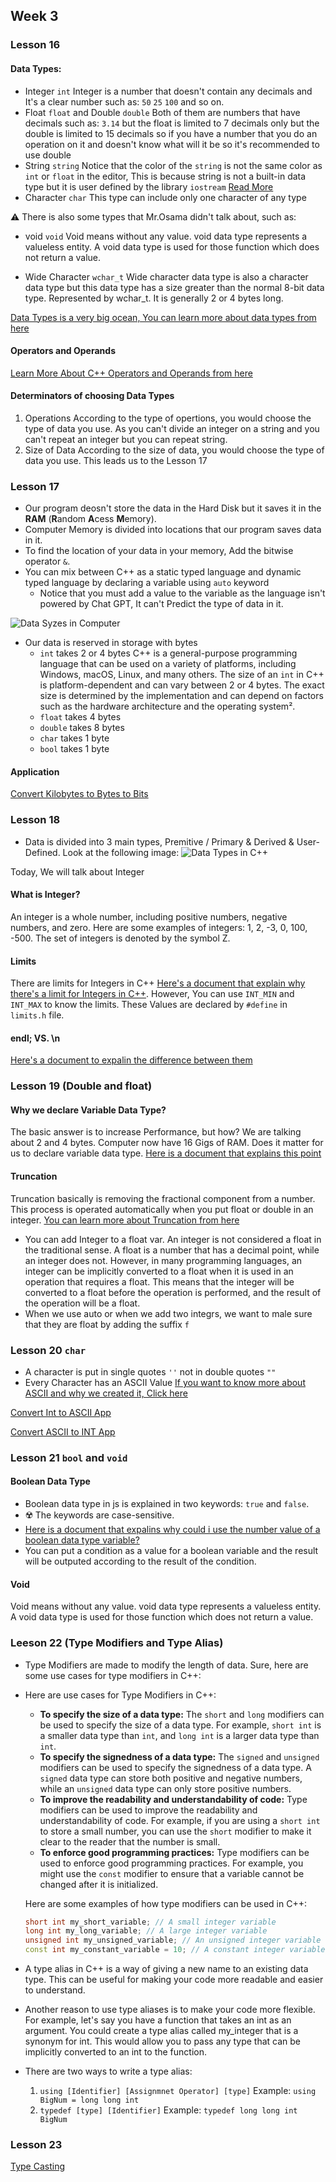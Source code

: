 ## Week 3

### Lesson 16

#### Data Types:

- Integer `int`
  Integer is a number that doesn't contain any decimals and It's a clear number such as: `50` `25` `100` and so on.
- Float `float` and Double `double`
  Both of them are numbers that have decimals such as: `3.14` but the float is limited to 7 decimals only but the double is limited to 15 decimals so if you have a number that you do an operation on it and doesn't know what will it be so it's recommended to use double
- String `string`
  Notice that the color of the `string` is not the same color as `int` or `float` in the editor, This is because string is not a built-in data type but it is user defined by the library `iostream` [Read More](https://stackoverflow.com/questions/5388685/c-is-string-a-built-in-data-type)
- Character `char`
  This type can include only one character of any type

:warning: There is also some types that Mr.Osama didn't talk about, such as:

- void `void`
  Void means without any value. void data type represents a valueless entity. A void data type is used for those function which does not return a value.

- Wide Character `wchar_t`
  Wide character data type is also a character data type but this data type has a size greater than the normal 8-bit data type. Represented by wchar_t. It is generally 2 or 4 bytes long.

[Data Types is a very big ocean, You can learn more about data types from here](https://www.geeksforgeeks.org/cpp-data-types/)

#### Operators and Operands

[Learn More About C++ Operators and Operands from here](https://1drv.ms/b/s!Am6KY0K4fPPagU9QbwdvgyoB6jEN?e=hbxXaG)

#### Determinators of choosing Data Types

1. Operations
   According to the type of opertions, you would choose the type of data you use. As you can't divide an integer on a string and you can't repeat an integer but you can repeat string.
2. Size of Data
   According to the size of data, you would choose the type of data you use. This leads us to the Lesson 17

### Lesson 17

- Our program deosn't store the data in the Hard Disk but it saves it in the **RAM** (**R**andom **A**cess **M**emory).
- Computer Memory is divided into locations that our program saves data in it.
- To find the location of your data in your memory, Add the bitwise operator `&`.
- You can mix between C++ as a static typed language and dynamic typed language by declaring a variable using `auto` keyword
  - Notice that you must add a value to the variable as the language isn't powered by Chat GPT, It can't Predict the type of data in it.

![Data Syzes in Computer](https://am3pap005files.storage.live.com/y4mgp64nF2elYk-oB54kGHz3uHsxdRJDy0UOfx8uzObfrFEt1pqlEUM8DWsSOVYyVx906phCfdAJYT3eZ2qkYwka22DLYZ8dbhy6sj3FZXJkczISzq-YJvwUpqc-Xc0glf02Wrke1gZjCNgUaraIf-pr26hAXMeDQtz6c6VDtnL53V4uEZfOBPfGDqfQfFfJftz?encodeFailures=1&width=318&height=841)

- Our data is reserved in storage with bytes
  - `int` takes 2 or 4 bytes
    C++ is a general-purpose programming language that can be used on a variety of platforms, including Windows, macOS, Linux, and many others. The size of an `int` in C++ is platform-dependent and can vary between 2 or 4 bytes. The exact size is determined by the implementation and can depend on factors such as the hardware architecture and the operating system².
  - `float` takes 4 bytes
  - `double` takes 8 bytes
  - `char` takes 1 byte
  - `bool` takes 1 byte

#### Application

[Convert Kilobytes to Bytes to Bits](https://github.com/youssefali715/c_plus_plus_course/blob/main/kb_to_bytes_to_bits.cpp)

### Lesson 18

- Data is divided into 3 main types, Premitive / Primary & Derived & User-Defined. Look at the following image:
  ![Data Types in C++](https://media.geeksforgeeks.org/wp-content/cdn-uploads/20191113115600/DatatypesInC.png)

Today, We will talk about Integer

#### What is Integer?

An integer is a whole number, including positive numbers, negative numbers, and zero. Here are some examples of integers: 1, 2, -3, 0, 100, -500. The set of integers is denoted by the symbol Z.

#### Limits

There are limits for Integers in C++ [Here's a document that explain why there's a limit for Integers in C++](https://1drv.ms/b/s!Am6KY0K4fPPagVj6EjUIE1vQViQd?e=b6RaME). However, You can use `INT_MIN` and `INT_MAX` to know the limits. These Values are declared by `#define` in `limits.h` file.

#### endl; VS. \n

[Here's a document to expalin the difference between them](https://1drv.ms/b/s!Am6KY0K4fPPagVrSVvypRY1b7B-Q?e=ahyXBM)

### Lesson 19 (Double and float)

#### Why we declare Variable Data Type?

The basic answer is to increase Performance, but how? We are talking about 2 and 4 bytes. Computer now have 16 Gigs of RAM. Does it matter for us to declare variable data type. [Here is a document that explains this point](https://1drv.ms/b/s!Am6KY0K4fPPagVvBNLuQSeyukp4n?e=KWHHAW)

#### Truncation

Truncation basically is removing the fractional component from a number. This process is operated automatically when you put float or double in an integer. [You can learn more about Truncation from here](https://1drv.ms/b/s!Am6KY0K4fPPagVzTj9eeZTuc_sJp?e=gHsWfP)

- You can add Integer to a float var. An integer is not considered a float in the traditional sense. A float is a number that has a decimal point, while an integer does not. However, in many programming languages, an integer can be implicitly converted to a float when it is used in an operation that requires a float. This means that the integer will be converted to a float before the operation is performed, and the result of the operation will be a float.
- When we use auto or when we add two integrs, we want to male sure that they are float by adding the suffix `f`

### Lesson 20 `char`

- A character is put in single quotes `''` not in double quotes `""`
- Every Character has an ASCII Value [If you want to know more about ASCII and why we created it, Click here](https://1drv.ms/b/s!Am6KY0K4fPPagV1HmrEKOKFBguwl?e=tzbxSC)

[Convert Int to ASCII App](https://github.com/youssefali715/c_plus_plus_course/blob/main/int_to_ASCII.cpp)

[Convert ASCII to INT App](https://github.com/youssefali715/c_plus_plus_course/blob/main/ASCII_to_int.cpp)

### Lesson 21 `bool` and `void`

#### Boolean Data Type

- Boolean data type in js is explained in two keywords: `true` and `false`.
- :radioactive: The keywords are case-sensitive.
- [Here is a document that expalins why could i use the number value of a boolean data type variable?](https://1drv.ms/b/s!Am6KY0K4fPPagV-zUmkixzzM2zBe?e=ioDucV)
- You can put a condition as a value for a boolean variable and the result will be outputed according to the result of the condition.

#### Void

Void means without any value. void data type represents a valueless entity. A void data type is used for those function which does not return a value.

### Leeson 22 (Type Modifiers and Type Alias)

- Type Modifiers are made to modify the length of data.
  Sure, here are some use cases for type modifiers in C++:
- Here are use cases for Type Modifiers in C++:

  - **To specify the size of a data type:** The `short` and `long` modifiers can be used to specify the size of a data type. For example, `short int` is a smaller data type than `int`, and `long int` is a larger data type than `int`.
  - **To specify the signedness of a data type:** The `signed` and `unsigned` modifiers can be used to specify the signedness of a data type. A `signed` data type can store both positive and negative numbers, while an `unsigned` data type can only store positive numbers.
  - **To improve the readability and understandability of code:** Type modifiers can be used to improve the readability and understandability of code. For example, if you are using a `short int` to store a small number, you can use the `short` modifier to make it clear to the reader that the number is small.
  - **To enforce good programming practices:** Type modifiers can be used to enforce good programming practices. For example, you might use the `const` modifier to ensure that a variable cannot be changed after it is initialized.

  Here are some examples of how type modifiers can be used in C++:

  ```c++
  short int my_short_variable; // A small integer variable
  long int my_long_variable; // A large integer variable
  unsigned int my_unsigned_variable; // An unsigned integer variable
  const int my_constant_variable = 10; // A constant integer variable
  ```

- A type alias in C++ is a way of giving a new name to an existing data type. This can be useful for making your code more readable and easier to understand.
- Another reason to use type aliases is to make your code more flexible. For example, let's say you have a function that takes an int as an argument. You could create a type alias called my_integer that is a synonym for int. This would allow you to pass any type that can be implicitly converted to an int to the function.
- There are two ways to write a type alias:
  1.  `using [Identifier] [Assignmnet Operator] [type]`
      Example:
      `using BigNum = long long int`
  2.  `typedef [type] [Identifier]`
      Example:
      `typedef long long int BigNum`

### Lesson 23

[Type Casting](https://1drv.ms/b/s!Am6KY0K4fPPagV6REDyA4CMONnB9?e=osFthH)
